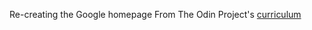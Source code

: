 Re-creating the Google homepage From The Odin Project's [curriculum](http://www.theodinproject.com/courses/web-development-101/lessons/html-css)